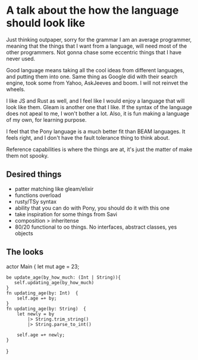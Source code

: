 # A talk about the how the language should look like

Just thinking outpaper, sorry for the grammar
I am an average programmer, meaning that the things that I want from
a language, will need most of the other programmers. Not gonna chase
some eccentric things that I have never used.

Good language means taking all the cool ideas from different languages,
and putting them into one. Same thing as Google did with their search
engine, took some from Yahoo, AskJeeves and boom. I will not reinvet
the wheels.

I like JS and Rust as well, and I feel like I would enjoy a language
that will look like them. Gleam is another one that I like. If the
syntax of the language does not apeal to me, I won't bother a lot.
Also, it is fun making a language of my own, for learning purpose.

I feel that the Pony language is a much better fit than BEAM languages.
It feels right, and I don't have the fault tolerance thing to think about.

Reference capabilities is where the things are at, it's just the matter
of make them not spooky.

## Desired things
- patter matching like gleam/elixir
- functions overload
- rusty/TSy syntax
- ability that you can do with Pony, you should do it with this one
- take inspiration for some things from Savi
- composition > inheritense
- 80/20 functional to oo things. No interfaces, abstract classes, yes objects


## The looks

actor Main {
    let mut age = 23;

    be update_age(by_how_much: (Int | String)){
       self.updating_age(by_how_much)
    }
    fn updating_age(by: Int)  {
        self.age =+ by;
    }
    fn updating_age(by: String)  {
        let newly = by
            |> String.trim_string()
            |> String.parse_to_int()

        self.age =+ newly;
    }
}
